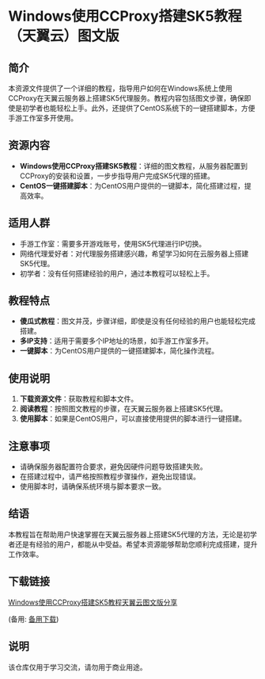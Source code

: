 # Windows使用CCProxy搭建SK5教程（天翼云）图文版

## 简介
本资源文件提供了一个详细的教程，指导用户如何在Windows系统上使用CCProxy在天翼云服务器上搭建SK5代理服务。教程内容包括图文步骤，确保即使是初学者也能轻松上手。此外，还提供了CentOS系统下的一键搭建脚本，方便手游工作室多开使用。

## 资源内容
- **Windows使用CCProxy搭建SK5教程**：详细的图文教程，从服务器配置到CCProxy的安装和设置，一步步指导用户完成SK5代理的搭建。
- **CentOS一键搭建脚本**：为CentOS用户提供的一键脚本，简化搭建过程，提高效率。

## 适用人群
- 手游工作室：需要多开游戏账号，使用SK5代理进行IP切换。
- 网络代理爱好者：对代理服务搭建感兴趣，希望学习如何在云服务器上搭建SK5代理。
- 初学者：没有任何搭建经验的用户，通过本教程可以轻松上手。

## 教程特点
- **傻瓜式教程**：图文并茂，步骤详细，即使是没有任何经验的用户也能轻松完成搭建。
- **多IP支持**：适用于需要多个IP地址的场景，如手游工作室多开。
- **一键脚本**：为CentOS用户提供的一键搭建脚本，简化操作流程。

## 使用说明
1. **下载资源文件**：获取教程和脚本文件。
2. **阅读教程**：按照图文教程的步骤，在天翼云服务器上搭建SK5代理。
3. **使用脚本**：如果是CentOS用户，可以直接使用提供的脚本进行一键搭建。

## 注意事项
- 请确保服务器配置符合要求，避免因硬件问题导致搭建失败。
- 在搭建过程中，请严格按照教程步骤操作，避免出现错误。
- 使用脚本时，请确保系统环境与脚本要求一致。

## 结语
本教程旨在帮助用户快速掌握在天翼云服务器上搭建SK5代理的方法，无论是初学者还是有经验的用户，都能从中受益。希望本资源能够帮助您顺利完成搭建，提升工作效率。

## 下载链接
[Windows使用CCProxy搭建SK5教程天翼云图文版分享](https://pan.quark.cn/s/12632ff755a8) 

(备用: [备用下载](https://pan.baidu.com/s/1R_SFp2mh5ambBWYGbcxSXw?pwd=1234))

## 说明

该仓库仅用于学习交流，请勿用于商业用途。
